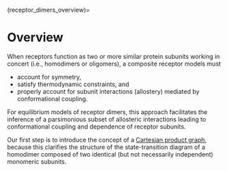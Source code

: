
(receptor_dimers_overview)=
# Overview

When receptors function as two or more similar protein subunits working in concert (i.e., homodimers or oligomers), a composite receptor models must

* account for symmetry,
* satisfy thermodynamic constraints, and
* properly account for subunit interactions (allostery) mediated by conformational coupling.

For equilibrium models of receptor dimers, this approach facilitates the inference of a parsimonious subset of allosteric interactions leading to conformational coupling and dependence of receptor subunits.

Our first step is to introduce the concept of a [Cartesian product graph](https://en.wikipedia.org/wiki/Cartesian_product_of_graphs), because this clarifies the structure of the state-transition diagram of a homodimer composed of two identical (but not necessarily independent) monomeric subunits.
